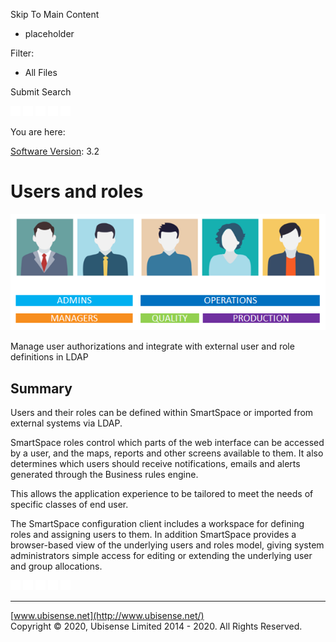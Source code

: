

Skip To Main Content

[](../../../Home.htm)

  * placeholder

Filter:

  * All Files

Submit Search

![Navigate previous](../../../images/transparent.gif) ![Navigate
next](../../../images/transparent.gif) ![Expand
all](../../../images/transparent.gif) ![](../../../images/transparent.gif)
![Print](../../../images/transparent.gif)

You are here:

[Software Version](../../FrontMatters\(Online\)/features-and-versions.htm):
3.2

# Users and roles

![](../../../images/usersandroles.png)

Manage user authorizations and integrate with external user and role
definitions in LDAP

## Summary

Users and their roles can be defined within SmartSpace or imported from
external systems via LDAP.

SmartSpace roles control which parts of the web interface can be accessed by a
user, and the maps, reports and other screens available to them. It also
determines which users should receive notifications, emails and alerts
generated through the Business rules engine.

This allows the application experience to be tailored to meet the needs of
specific classes of end user.

The SmartSpace configuration client includes a workspace for defining roles
and assigning users to them. In addition SmartSpace provides a browser-based
view of the underlying users and roles model, giving system administrators
simple access for editing or extending the underlying user and group
allocations.

![Navigate previous](../../../images/transparent.gif) ![Navigate
next](../../../images/transparent.gif) ![Expand
all](../../../images/transparent.gif) ![](../../../images/transparent.gif)
![Print](../../../images/transparent.gif)

* * *

[www.ubisense.net](http://www.ubisense.net/)  
Copyright © 2020, Ubisense Limited 2014 - 2020. All Rights Reserved.

